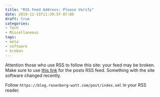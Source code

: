 ```yaml
---
title: "RSS Feed Address: Please Verify"
date: 2019-11-15T11:39:57-07:00
draft: true
categories:
- Tech
- Miscellaneous
tags:
- meta
- software
- broken
---
```


Attention those who use RSS to follow this site: your feed may be broken. Make sure to use [this link](https://blog.rosenberg-watt.com/post/index.xml) for the posts RSS feed. Something with the site software changed recently.

Follow `https://blog.rosenberg-watt.com/post/index.xml` in your RSS reader.